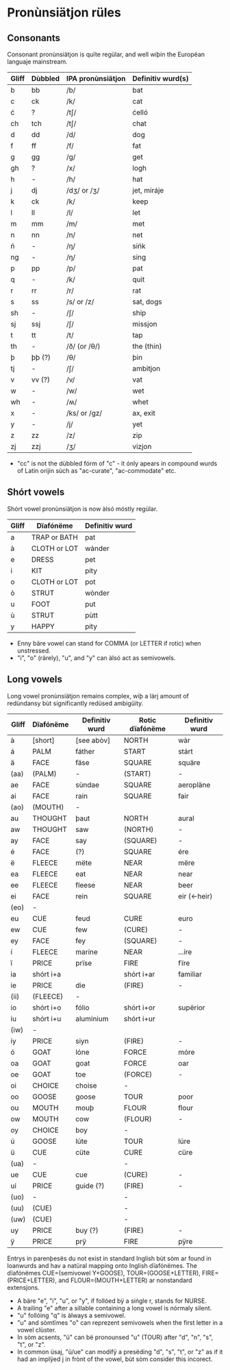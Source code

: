 Pronùnsiätjon rüles
===================

Consonants
----------

Consonant pronùnsiätjon is quïte regülar, and well wiþin the Europëan languaje mainstream.

Gliff   | Dùbbled   | IPA pronùnsiätjon | Definitiv wurd(s)
--------|-----------|-------------------|-------------------
b       | bb        | /b/               | bat
c       | ck        | /k/               | cat
ć       | ?         | /tʃ/              | ćelló
ch      | tch       | /tʃ/              | chat
d       | dd        | /d/               | dog
f       | ff        | /f/               | fat
g       | gg        | /g/               | get
gh      | ?         | /x/               | logh
h       | -         | /h/               | hat
j       | dj        | /dʒ/ or /ʒ/       | jet, miráje
k       | ck        | /k/               | keep
l       | ll        | /l/               | let
m       | mm        | /m/               | met
n       | nn        | /n/               | net
ń       | -         | /ŋ/               | sińk
ng      | -         | /ŋ/               | sing
p       | pp        | /p/               | pat
q       | -         | /k/               | quit
r       | rr        | /r/               | rat
s       | ss        | /s/ or /z/        | sat, dogs
sh      | -         | /ʃ/               | ship
sj      | ssj       | /ʃ/               | missjon
t       | tt        | /t/               | tap
th      | -         | /ð/ (or /θ/)      | the (thin)
þ       | þþ (?)    | /θ/               | þin
tj      | -         | /ʃ/               | ambitjon
v       | vv (?)    | /v/               | vat
w       | -         | /w/               | wet
wh      | -         | /ʍ/               | whet
x       | -         | /ks/ or /gz/      | ax, exit
y       | -         | /j/               | yet
z       | zz        | /z/               | zip
zj      | zzj       | /ʒ/               | vizjon

* "cc" is not the dùbbled fórm of "c" - it ónly apears in compound wurds of Latin orijin sùch as "ac-curate", "ac-commodate" etc.

Shórt vowels
------------

Shórt vowel pronùnsiätjon is now àlsó móstly regülar.

Gliff   | Dïafónëme     | Definitiv wurd    
--------|---------------|----------------
a       | TRAP or BATH  | pat
à       | CLOTH or LOT  | wànder
e       | DRESS         | pet
i       | KIT           | pity
o       | CLOTH or LOT  | pot
ò       | STRUT         | wònder
u       | FOOT          | put
ù       | STRUT         | pùtt
y       | HAPPY         | pity

* Enny bäre vowel can stand for COMMA (or LETTER if rotic) when unstressed.
* "i", "o" (rärely), "u", and "y" can àlsó act as semivowels.

Long vowels
-----------

Long vowel pronùnsiätjon remains complex, wiþ a lárj amount of redùndansy bùt significantly redüsed ambigüity.

Gliff   | Dïafónëme | Definitiv wurd    | Rotic dïafónëme   | Definitiv wurd    
--------|-----------|-------------------|-------------------|-------------------
à       |  [short]  |  [see abòv]       | NORTH             | wàr
á       | PALM      | fáther            | START             | stárt
ä       | FACE      | fäse              | SQUARE            | squäre
(aa)    | (PALM)    | -                 | (START)           | -
ae      | FACE      | sùndae            | SQUARE            | aeropläne
ai      | FACE      | rain              | SQUARE            | fair
(ao)    | (MOUTH)   | -                 |                   |
au      | THOUGHT   | þaut              | NORTH             | aural
aw      | THOUGHT   | saw               | (NORTH)           | -
ay      | FACE      | say               | (SQUARE)          | -
é       | FACE      | (?)               | SQUARE            | ére
ë       | FLEECE    | mëte              | NEAR              | mëre
ea      | FLEECE    | eat               | NEAR              | near
ee      | FLEECE    | fleese            | NEAR              | beer
ei      | FACE      | rein              | SQUARE            | eir (←heir)
(eo)    | -         |                   |                   |
eu      | CUE       | feud              | CURE              | euro
ew      | CUE       | few               | (CURE)            | -
ey      | FACE      | fey               | (SQUARE)          | -
í       | FLEECE    | maríne            | NEAR              | ...íre
ï       | PRICE     | prïse             | FIRE              | fïre
ia      | shórt i+a |                   | shórt i+ar        | familiar
ie      | PRICE     | die               | (FIRE)            | -
(ii)    | (FLEECE)  | -                 |                   |
io      | shórt i+o | fólio             | shórt i+or        | supërior
iu      | shórt i+u | aluminium         | shórt i+ur        |
(iw)    | -         |                   |                   |
iy      | PRICE     | siyn              | (FIRE)            | -
ó       | GOAT      | lóne              | FORCE             | móre
oa      | GOAT      | goat              | FORCE             | oar
oe      | GOAT      | toe               | (FORCE)           | -
oi      | CHOICE    | choise            | -                 |
oo      | GOOSE     | goose             | TOUR              | poor
ou      | MOUTH     | mouþ              | FLOUR             | flour
ow      | MOUTH     | cow               | (FLOUR)           | -
oy      | CHOICE    | boy               | -                 |
ú       | GOOSE     | lúte              | TOUR              | lúre
ü       | CUE       | cüte              | CURE              | cüre
(ua)    | -         |                   | -                 |
ue      | CUE       | cue               | (CURE)            | -
ui      | PRICE     | guide (?)         | (FIRE)            | -
(uo)    | -         |                   | -                 |
(uu)    | (CUE)     |                   | -                 |
(uw)    | (CUE)     |                   | -                 |
uy      | PRICE     | buy (?)           | (FIRE)            | -
ÿ       | PRICE     | prÿ               | FIRE              | pÿre

Entrys in parenþesës du not exist in standard Inglish bùt sòm ar found in loanwurds and hav a natüral mapping onto Inglish dïafónëmes. The dïafónëmes CUE=(semivowel Y+GOOSE), TOUR=(GOOSE+LETTER), FIRE=(PRICE+LETTER), and FLOUR=(MOUTH+LETTER) ar nonstandard extensjons.

* A bäre "e", "i", "u", or "y", if follóed bÿ a sińgle r, stands for NURSE.
* A trailing "e" after a sillable containing a long vowel is nórmaly silent.
* "u" follóing "q" is àlways a semivowel.
* "u" and sòmtïmes "o" can reprezent semivowels when the first letter in a vowel clùster.
* In sòm acsents, "ü" can bë pronounsed "u" (TOUR) after "d", "n", "s", "t", or "z".
* In common üsaj, "ü/ue" can modifÿ a presëding "d", "s", "t", or "z" as if it had an implÿed j in frònt of the vowel, bùt sòm consider this incorect.
